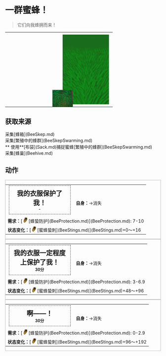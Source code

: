 # 一群蜜蜂！  
> 它们向我蜂拥而来！  
  
<table class="table table-bordered" data-toggle="table"  data-show-header="false"><thead style="display:none"><tr ><th  style="width:50%;text-align:left;vertical-align:top;"  data-sortable="true"  >title</th><th  style="width:50%;text-align:left;vertical-align:top;"  ></th></tr></thead><tr ><td  style="width:50%;text-align:left;vertical-align:top;"  ></td><td  style="width:50%;text-align:left;vertical-align:top;"  ><div style="float:right; margin:5px"><div class="gamecard" style="width:150px; height:225px;"><a href="Event_BeesSwarming.md" style="color:black"><img class="bg" decoding="async" src="../wiki/Sprite/BG_GrassFront.png" href="a.md" style="max-width:150px;max-height:225px;"><img decoding="async" src="../wiki/Sprite/BeeSwarm.png" class="cardimage" style="transform: translate(-50%, -50%) scale(0.4398826979472141);"><span style="font-size: 25px;">一群蜜蜂！</span></a></div></div></td></tr></tbody></table>  
  
## 获取来源  
<div style="display:inline-block"><div class="gamedatalist" style="text-align:left;min-width:200px;min-height:0px;"><div style="display:inline-block"><div style="display:inline-block;vertical-align:middle;">采集</div><div style="display:inline-block;vertical-align:middle;">[蜂箱](BeeSkep.md)</div></div></div><div class="gamedatalist" style="text-align:left;min-width:200px;min-height:0px;"><div style="display:inline-block"><div style="display:inline-block;vertical-align:middle;">采集</div><div style="display:inline-block;vertical-align:middle;">[繁殖中的蜂群](BeeSkepSwarming.md)</div></div></div><div class="gamedatalist" style="text-align:left;min-width:200px;min-height:0px;"><div style="display:inline-block"><div style="display:inline-block;vertical-align:middle;">** 使用**[布袋](Sack.md)捕捉蜜蜂</div><div style="display:inline-block;vertical-align:middle;">[繁殖中的蜂群](BeeSkepSwarming.md)</div></div></div><div class="gamedatalist" style="text-align:left;min-width:200px;min-height:0px;"><div style="display:inline-block"><div style="display:inline-block;vertical-align:middle;">采集</div><div style="display:inline-block;vertical-align:middle;">[蜂巢](Beehive.md)</div></div></div></div>  
  
## 动作  
<div  style="border:1px solid #BBB"><table><tr><td rowspan="2" style="width:200px;text-align:center;font-size:1.5em;font-weight:bold"><div style="padding:8px;border:1px dashed #333"><div>我的衣服保护了我！</div><div style="font-size:0.6em;">-</div></div></td><td></td></tr><tr><td><b>自身：</b>→消失</td></tr><tr><td colspan="2"><b>需求：</b>[<div style="width:20px;display:inline-block;text-align:center"><img decoding="async" src="../wiki/Sprite/BeeStings.png" href="a.md" style="max-width:20px;max-height:20px;"></div>[蜂蛰防护](BeeProtection.md)](BeeProtection.md): 7-10</td></tr><tr><td colspan="2"><b>状态变化：</b>[<div style="width:20px;display:inline-block;text-align:center"><img decoding="async" src="../wiki/Sprite/BeeStings.png" href="a.md" style="max-width:20px;max-height:20px;"></div>[蜜蜂蛰刺](BeeStings.md)](BeeStings.md)+0～+16</td></tr></table></div>  
<div  style="border:1px solid #BBB"><table><tr><td rowspan="2" style="width:200px;text-align:center;font-size:1.5em;font-weight:bold"><div style="padding:8px;border:1px dashed #333"><div>我的衣服一定程度上保护了我！</div><div style="font-size:0.6em;"><font data-toggle="tooltip" data-placement="top" title="2TP">30分</font></div></div></td><td></td></tr><tr><td><b>自身：</b>→消失</td></tr><tr><td colspan="2"><b>需求：</b>[<div style="width:20px;display:inline-block;text-align:center"><img decoding="async" src="../wiki/Sprite/BeeStings.png" href="a.md" style="max-width:20px;max-height:20px;"></div>[蜂蛰防护](BeeProtection.md)](BeeProtection.md): 3-6.9</td></tr><tr><td colspan="2"><b>状态变化：</b>[<div style="width:20px;display:inline-block;text-align:center"><img decoding="async" src="../wiki/Sprite/BeeStings.png" href="a.md" style="max-width:20px;max-height:20px;"></div>[蜜蜂蛰刺](BeeStings.md)](BeeStings.md)+48～+96</td></tr></table></div>  
<div  style="border:1px solid #BBB"><table><tr><td rowspan="2" style="width:200px;text-align:center;font-size:1.5em;font-weight:bold"><div style="padding:8px;border:1px dashed #333"><div>啊——！</div><div style="font-size:0.6em;"><font data-toggle="tooltip" data-placement="top" title="2TP">30分</font></div></div></td><td></td></tr><tr><td><b>自身：</b>→消失</td></tr><tr><td colspan="2"><b>需求：</b>[<div style="width:20px;display:inline-block;text-align:center"><img decoding="async" src="../wiki/Sprite/BeeStings.png" href="a.md" style="max-width:20px;max-height:20px;"></div>[蜂蛰防护](BeeProtection.md)](BeeProtection.md): 0-2.9</td></tr><tr><td colspan="2"><b>状态变化：</b>[<div style="width:20px;display:inline-block;text-align:center"><img decoding="async" src="../wiki/Sprite/BeeStings.png" href="a.md" style="max-width:20px;max-height:20px;"></div>[蜜蜂蛰刺](BeeStings.md)](BeeStings.md)+96～+192</td></tr></table></div>  
  
  


<script>document.title="一群蜜蜂！ - 卡牌生存百科 Card Survival Wiki";</script>